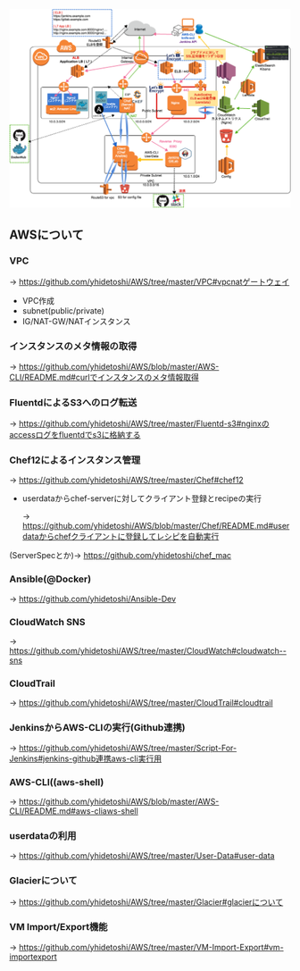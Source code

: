 ![Alt Text](https://github.com/yhidetoshi/Pictures/raw/master/aws/aws-fig990.png)

## AWSについて

### VPC
→ https://github.com/yhidetoshi/AWS/tree/master/VPC#vpcnatゲートウェイ
- VPC作成
 - subnet(public/private)
- IG/NAT-GW/NATインスタンス

### インスタンスのメタ情報の取得 
→ https://github.com/yhidetoshi/AWS/blob/master/AWS-CLI/README.md#curlでインスタンスのメタ情報取得

### FluentdによるS3へのログ転送
→ https://github.com/yhidetoshi/AWS/tree/master/Fluentd-s3#nginxのaccessログをfluentdでs3に格納する

### Chef12によるインスタンス管理
→ https://github.com/yhidetoshi/AWS/tree/master/Chef#chef12

- userdataからchef-serverに対してクライアント登録とrecipeの実行

  → https://github.com/yhidetoshi/AWS/blob/master/Chef/README.md#userdataからchefクライアントに登録してレシピを自動実行

(ServerSpecとか)→ https://github.com/yhidetoshi/chef_mac



### Ansible(@Docker)
→ https://github.com/yhidetoshi/Ansible-Dev

### CloudWatch SNS
→ https://github.com/yhidetoshi/AWS/tree/master/CloudWatch#cloudwatch-︎-sns

### CloudTrail
→ https://github.com/yhidetoshi/AWS/tree/master/CloudTrail#cloudtrail

### JenkinsからAWS-CLIの実行(Github連携)
→ https://github.com/yhidetoshi/AWS/tree/master/Script-For-Jenkins#jenkins-github連携aws-cli実行用

### AWS-CLI((aws-shell)
→ https://github.com/yhidetoshi/AWS/blob/master/AWS-CLI/README.md#aws-cliaws-shell

### userdataの利用
→ https://github.com/yhidetoshi/AWS/tree/master/User-Data#user-data

### Glacierについて
→ https://github.com/yhidetoshi/AWS/tree/master/Glacier#glacierについて

### VM Import/Export機能
→ https://github.com/yhidetoshi/AWS/tree/master/VM-Import-Export#vm-importexport
